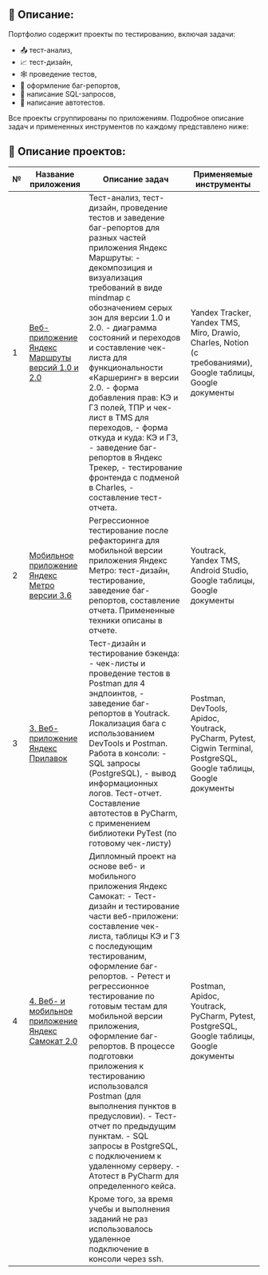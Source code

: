 ## :page_facing_up: Описание:

Портфолио содержит проекты по тестированию, включая задачи:
- :outbox_tray: тест-анализ,
- :chart_with_upwards_trend: тест-дизайн,
- :spider_web: проведение тестов,
- :pushpin: оформление баг-репортов,
- :floppy_disk: написание SQL-запросов,
- :roller_coaster: написание автотестов.

Все проекты сгруппированы по приложениям. Подробное описание задач и примененных инструментов по каждому представлено ниже:

## :page_with_curl: Описание проектов:
|        №      | Название приложения    | Описание задач                                                 | Применяемые инструменты | 
|---------------|-------------------|------------------------------------------------------------------|-------------------------|
|1              |[Веб-приложение Яндекс Маршруты версий 1.0 и 2.0](https://github.com/Ilbina/Ilbina/tree/main/%D0%9F%D0%BE%D1%80%D1%82%D1%84%D0%BE%D0%BB%D0%B8%D0%BE%20%D0%98%D0%BD%D0%B6%D0%B5%D0%BD%D0%B5%D1%80%20%D0%BF%D0%BE%20%D1%82%D0%B5%D1%81%D1%82%D0%B8%D1%80%D0%BE%D0%B2%D0%B0%D0%BD%D0%B8%D1%8E/%D0%9F%D1%80%D0%B8%D0%BB%D0%BE%D0%B6%D0%B5%D0%BD%D0%B8%D0%B5%20%D0%AF%D0%BD%D0%B4%D0%B5%D0%BA%D1%81%20%D0%9C%D0%B0%D1%80%D1%88%D1%80%D1%83%D1%82%D1%8B%201.0%20%D0%B8%202.0)| Тест-анализ, тест-дизайн, проведение тестов и заведение баг-репортов для разных частей приложения Яндекс Маршруты:    - декомпозиция и визуализация требований в виде mindmap с обозначением серых зон для версии 1.0 и 2.0.    - диаграмма состояний и переходов и составление чек-листа для функциональности «Каршеринг» в версии 2.0.    - форма добавления прав: КЭ и ГЗ полей, ТПР и чек-лист в TMS для переходов,    - форма откуда и куда: КЭ и ГЗ,    - заведение баг-репортов  в Яндекс Трекер,    - тестирование фронтенда с подменой в Charles,    - составление тест-отчета. |Yandex Tracker, Yandex TMS, Miro, Drawio, Charles, Notion (с требованиями), Google таблицы, Google документы| 
|2              |[Мобильное приложение Яндекс Метро версии 3.6](https://github.com/Ilbina/Ilbina/tree/main/%D0%9F%D0%BE%D1%80%D1%82%D1%84%D0%BE%D0%BB%D0%B8%D0%BE%20%D0%98%D0%BD%D0%B6%D0%B5%D0%BD%D0%B5%D1%80%20%D0%BF%D0%BE%20%D1%82%D0%B5%D1%81%D1%82%D0%B8%D1%80%D0%BE%D0%B2%D0%B0%D0%BD%D0%B8%D1%8E/%D0%9F%D1%80%D0%B8%D0%BB%D0%BE%D0%B6%D0%B5%D0%BD%D0%B8%D0%B5%20%D0%AF%D0%BD%D0%B4%D0%B5%D0%BA%D1%81%20%D0%9C%D0%B5%D1%82%D1%80%D0%BE%203.6)| Регрессионное тестирование после рефакторинга для мобильной версии приложения Яндекс Метро: тест-дизайн, тестирование, заведение баг-репортов, составление отчета. Примененные техники описаны в отчете.|Youtrack, Yandex TMS, Android Studio, Google таблицы, Google документы|
|3              |[3. Веб-приложение Яндекс Прилавок](https://github.com/Ilbina/Ilbina/tree/main/%D0%9F%D0%BE%D1%80%D1%82%D1%84%D0%BE%D0%BB%D0%B8%D0%BE%20%D0%98%D0%BD%D0%B6%D0%B5%D0%BD%D0%B5%D1%80%20%D0%BF%D0%BE%20%D1%82%D0%B5%D1%81%D1%82%D0%B8%D1%80%D0%BE%D0%B2%D0%B0%D0%BD%D0%B8%D1%8E/%D0%9F%D1%80%D0%B8%D0%BB%D0%BE%D0%B6%D0%B5%D0%BD%D0%B8%D0%B5%20%D0%AF%D0%BD%D0%B4%D0%B5%D0%BA%D1%81%20%D0%9F%D1%80%D0%B8%D0%BB%D0%B0%D0%B2%D0%BE%D0%BA)| Тест-дизайн и тестирование бэкенда:    - чек-листы и проведение тестов в Postman для 4 эндпоинтов,    - заведение баг-репортов в Youtrack.    Локализация бага с использованием DevTools и Postman.   Работа в консоли:    - SQL запросы (PostgreSQL),    - вывод информационных логов.    Тест-отчет.    Составление автотестов в PyCharm, с применением библиотеки PyTest (по готовому чек-листу)|Postman, DevTools, Apidoc, Youtrack, PyCharm, Pytest, Cigwin Terminal, PostgreSQL, Google таблицы, Google документы|
|4              |[4. Веб- и мобильное приложение Яндекс Самокат 2.0](https://github.com/Ilbina/Ilbina/tree/main/%D0%9F%D0%BE%D1%80%D1%82%D1%84%D0%BE%D0%BB%D0%B8%D0%BE%20%D0%98%D0%BD%D0%B6%D0%B5%D0%BD%D0%B5%D1%80%20%D0%BF%D0%BE%20%D1%82%D0%B5%D1%81%D1%82%D0%B8%D1%80%D0%BE%D0%B2%D0%B0%D0%BD%D0%B8%D1%8E/%D0%9F%D1%80%D0%B8%D0%BB%D0%BE%D0%B6%D0%B5%D0%BD%D0%B8%D0%B5%20%D0%AF%D0%BD%D0%B4%D0%B5%D0%BA%D1%81%20%D0%A1%D0%B0%D0%BC%D0%BE%D0%BA%D0%B0%D1%82)|Дипломный проект на основе веб- и мобильного приложения Яндекс Самокат:    - Тест-дизайн и тестирование части веб-приложени: составление чек-листа, таблицы КЭ и ГЗ с последующим тестированим, оформление баг-репортов.    - Ретест и регрессионное тестирование по готовым тестам для мобильной версии приложения, оформление баг-репортов. В процессе подготовки приложения к тестированию использовался Postman (для выполнения пунктов в предусловии).    - Тест-отчет по предыдущим пунктам.    - SQL запросы в  PostgreSQL, с подключением к удаленному серверу.    - Атотест в PyCharm для определенного кейса. |Postman, Apidoc, Youtrack, PyCharm, Pytest,  PostgreSQL, Google таблицы, Google документы|     
|   |   |Кроме того, за время учебы и выполнения заданий не раз использовалось удаленное подключение в консоли через ssh.|   |
